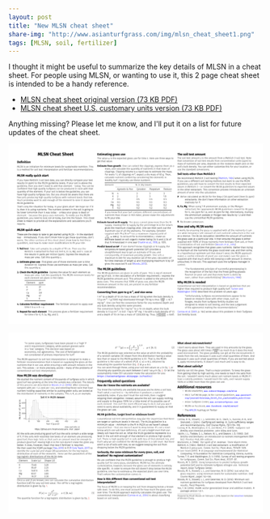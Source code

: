 ```yaml
---
layout: post
title: "New MLSN cheat sheet"
share-img: "http://www.asianturfgrass.com/img/mlsn_cheat_sheet1.png"
tags: [MLSN, soil, fertilizer]
---
```


I thought it might be useful to summarize the key details of MLSN in a cheat sheet. For people using MLSN, or wanting to use it, this 2 page cheat sheet is intended to be a handy reference. 

* [MLSN cheat sheet original version (73 KB PDF)](http://files.asianturfgrass.com/mlsn_cheat_sheet.pdf)
* [MLSN cheat sheet U.S. customary units version (73 KB PDF)](http://files.asianturfgrass.com/mlsn_cheat_sheet_us.pdf)

Anything missing? Please let me know, and I'll put it on a list for future updates of the cheat sheet.

![mlsn cheat sheet page 1](/img/mlsn_cheat_sheet1.png)

![mlsn cheat sheet page 2](/img/mlsn_cheat_sheet2.png)
